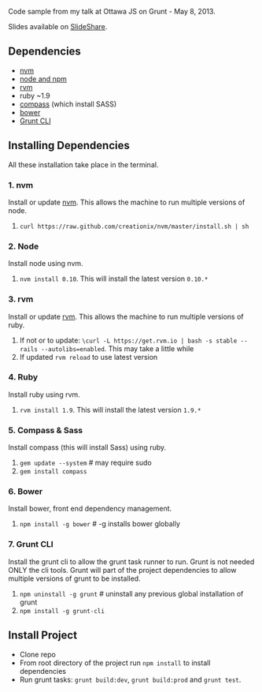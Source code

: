 Code sample from my talk at Ottawa JS on Grunt - May 8, 2013.

Slides available on [SlideShare](http://www.slideshare.net/FabienDoiron/grunt-js).

## Dependencies
* [nvm](https://github.com/creationix/nvm)
* [node and npm](http://nodejs.org/)
* [rvm](https://rvm.io/)
* ruby ~1.9
* [compass](http://compass-style.org/) (which install SASS)
* [bower](http://bower.io/)
* [Grunt CLI](http://gruntjs.com/getting-started)

## Installing Dependencies
All these installation take place in the terminal.

### 1. nvm
Install or update [nvm](https://github.com/creationix/nvm). This allows the machine to run multiple versions of node.

1. `curl https://raw.github.com/creationix/nvm/master/install.sh | sh`

### 2. Node
Install node using nvm.

1. `nvm install 0.10`. This will install the latest version `0.10.*`

### 3. rvm
Install or update [rvm](https://rvm.io/). This allows the machine to run multiple versions of ruby.

1. If not or to update: `\curl -L https://get.rvm.io | bash -s stable --rails --autolibs=enabled`. This may take a little while
2. If updated `rvm reload` to use latest version

### 4. Ruby
Install ruby using rvm.

1. `rvm install 1.9`. This will install the latest version `1.9.*`

### 5. Compass & Sass
Install compass (this will install Sass) using ruby.

1. `gem update --system` # may require sudo
2. `gem install compass`

### 6. Bower
Install bower, front end dependency management.

1. `npm install -g bower` # -g installs bower globally

### 7. Grunt CLI
Install the grunt cli to allow the grunt task runner to run. Grunt is not needed ONLY the cli tools. Grunt will part of the project dependencies to allow multiple versions of grunt to be installed.

1. `npm uninstall -g grunt` # uninstall any previous global installation of grunt
2. `npm install -g grunt-cli`

## Install Project
* Clone repo
* From root directory of the project run `npm install` to install dependencies
* Run grunt tasks: `grunt build:dev`, `grunt build:prod` and `grunt test`.